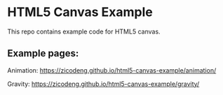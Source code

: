 # HTML5 Canvas Example

This repo contains example code for HTML5 canvas.

## Example pages:

Animation: https://zicodeng.github.io/html5-canvas-example/animation/

Gravity: https://zicodeng.github.io/html5-canvas-example/gravity/
